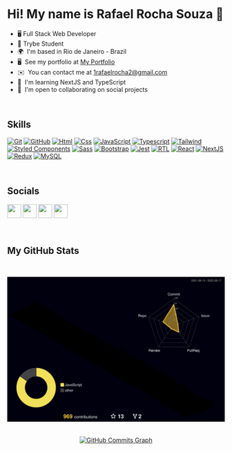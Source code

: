 Hi! My name is Rafael Rocha Souza 👋
===================================

- 🖥️ Full Stack Web Developer
- 🚀 Trybe Student
- 🌍  I'm based in Rio de Janeiro - Brazil
- 🖥️  See my portfolio at [My Portfolio](https://rafaelrrhocha-portfolio.vercel.app)
- ✉️  You can contact me at [1rafaelrocha2@gmail.com](mailto:1rafaelrocha2@gmail.com)
- 🧠  I'm learning NextJS and TypeScript
- 🤝  I'm open to collaborating on social projects

<br>

## Skills

<p align="left">
<a href="https://git-scm.com" target="_blank" rel="noreferrer"><img src="https://user-images.githubusercontent.com/99758843/178770610-65f7917f-0482-4d0d-9d0a-17b343e29ebc.svg" width="36" height="36" alt="Git" /></a>
<a href="https://github.com" target="_blank" rel="noreferrer"><img src="https://user-images.githubusercontent.com/99758843/184500877-1d2935b3-91d2-4fc5-baee-cdf9bbf7703b.svg" width="36" height="36" alt="GitHub" /></a>
<a href="https://developer.mozilla.org/pt-BR/docs/Web/HTML" target="_blank" rel="noreferrer"><img src="https://user-images.githubusercontent.com/99758843/178770615-f16772a0-20ab-49bd-9518-3c0b54fa06e3.svg" width="36" height="36" alt="Html" /></a>
<a href="https://developer.mozilla.org/pt-BR/docs/Web/CSS" target="_blank" rel="noreferrer"><img src="https://user-images.githubusercontent.com/99758843/178770604-a7f60871-e37c-4f76-ac15-40b635f295b7.svg" width="36" height="36" alt="Css" /></a>
<a href="https://developer.mozilla.org/pt-BR/docs/Web/JavaScript" target="_blank" rel="noreferrer"><img src="https://user-images.githubusercontent.com/99758843/178770617-aa9288f6-619d-449d-b6ac-afa89761edf1.svg" width="36" height="36" alt="JavaScript" /></a>
<a href="https://www.typescriptlang.org" target="_blank" rel="noreferrer"><img src="https://user-images.githubusercontent.com/99758843/178770630-a6f6c0bc-a718-4cde-b794-46735acd9af7.svg" width="36" height="36" alt="Typescript" /></a>
<a href="https://tailwindcss.com/docs/installation" target="_blank" rel="noreferrer"><img src="https://user-images.githubusercontent.com/99758843/178770625-43ca658e-63b3-477d-831a-43c8b7ab5d4d.svg" width="36" height="36" alt="Tailwind" /></a>
<a href="https://styled-components.com/" target="_blank" rel="noreferrer"><img src="https://user-images.githubusercontent.com/99758843/184499853-66bc9640-f5fc-42cc-a3b8-73384c4d9471.svg" width="36" height="36" alt="Styled Components" /></a>
<a href="https://sass-lang.com/" target="_blank" rel="noreferrer"><img src="https://user-images.githubusercontent.com/99758843/184500163-28347fbe-5938-4f7c-9bf2-b712074c7dd5.svg" width="36" height="36" alt="Sass" /></a>
<a href="https://getbootstrap.com/" target="_blank" rel="noreferrer"><img src="https://user-images.githubusercontent.com/99758843/184500119-50905e52-daf5-41cc-b13d-43aaa2822292.svg" width="36" height="36" alt="Bootstrap" /></a>
<a href="https://jestjs.io/pt-BR/docs/getting-started" target="_blank" rel="noreferrer"><img src="https://user-images.githubusercontent.com/99758843/178770619-48843414-5e90-4405-b81b-2ec96a4d8827.svg" width="36" height="36" alt="Jest" /></a>
<a href="https://testing-library.com/docs/react-testing-library/intro/" target="_blank" rel="noreferrer"><img src="https://user-images.githubusercontent.com/99758843/178770624-d723b893-4f6a-41c8-bdee-99ce79946626.png" width="36" height="36" alt="RTL" /></a>
<a href="https://pt-br.reactjs.org/docs/getting-started.html" target="_blank" rel="noreferrer"><img src="https://user-images.githubusercontent.com/99758843/178770622-34ccb59e-527e-4c2d-9e22-2c29946cf3eb.svg" width="36" height="36" alt="React" /></a>
<a href="https://nextjs.org/" target="_blank" rel="noreferrer"><img src="https://user-images.githubusercontent.com/99758843/184502135-2c372c7d-97ca-4e19-97e1-f0a1f52eaa60.png" width="36" height="36" alt="NextJS" /></a>
<a href="https://redux.js.org" target="_blank" rel="noreferrer"><img src="https://user-images.githubusercontent.com/99758843/178771208-02115902-024f-4156-bd96-f8eadeadd453.svg" width="36" height="36" alt="Redux" /></a>
<a href="https://www.mysql.com/" target="_blank" rel="noreferrer"><img src="https://user-images.githubusercontent.com/99758843/183508361-75dbbdbe-e309-401c-b0cc-8e2b51458146.png" width="36" height="36" alt="MySQL" /></a>
</p>

<br>

## Socials

<p align="left"> <a href="https://discord.com/users/Rafael Rocha#9695" target="_blank" rel="noreferrer"><img src="https://raw.githubusercontent.com/danielcranney/readme-generator/main/public/icons/socials/discord.svg" width="32" height="32" /></a> <a href="https://www.github.com/RafaelRRhocha" target="_blank" rel="noreferrer"><img src="https://raw.githubusercontent.com/danielcranney/readme-generator/main/public/icons/socials/github.svg" width="32" height="32" /></a> <a href="http://www.instagram.com/rafael_rhocha" target="_blank" rel="noreferrer"><img src="https://raw.githubusercontent.com/danielcranney/readme-generator/main/public/icons/socials/instagram.svg" width="32" height="32" /></a> <a href="https://www.linkedin.com/in/rafael-rhocha/" target="_blank" rel="noreferrer"><img src="https://raw.githubusercontent.com/danielcranney/readme-generator/main/public/icons/socials/linkedin.svg" width="32" height="32" /></a></p>

<br>

## My GitHub Stats

<br>

![](./profile-3d-contrib/profile-night-rainbow.svg)

<br>

<div align="center">
	<a href="https://github.com/RafaelRRhocha">
		<img src="https://activity-graph.herokuapp.com/graph?username=RafaelRRhocha&bg_color=181824&color=ffffff&line=facc15&point=ffffff&area_color=181824&area=true&hide_border=true&custom_title=GitHub%20Commits%20Graph" alt="GitHub Commits Graph" />
	</a>
</div>
